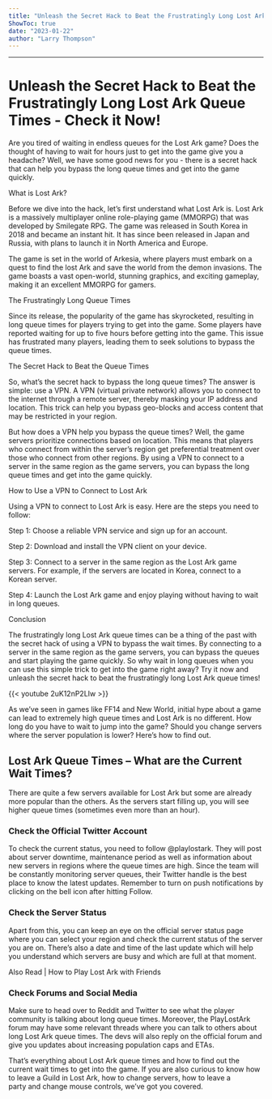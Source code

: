 ```yaml
---
title: "Unleash the Secret Hack to Beat the Frustratingly Long Lost Ark Queue Times - Check it Now!"
ShowToc: true 
date: "2023-01-22"
author: "Larry Thompson"
---
```

*****
# Unleash the Secret Hack to Beat the Frustratingly Long Lost Ark Queue Times - Check it Now!

Are you tired of waiting in endless queues for the Lost Ark game? Does the thought of having to wait for hours just to get into the game give you a headache? Well, we have some good news for you - there is a secret hack that can help you bypass the long queue times and get into the game quickly.

What is Lost Ark?

Before we dive into the hack, let’s first understand what Lost Ark is. Lost Ark is a massively multiplayer online role-playing game (MMORPG) that was developed by Smilegate RPG. The game was released in South Korea in 2018 and became an instant hit. It has since been released in Japan and Russia, with plans to launch it in North America and Europe.

The game is set in the world of Arkesia, where players must embark on a quest to find the lost Ark and save the world from the demon invasions. The game boasts a vast open-world, stunning graphics, and exciting gameplay, making it an excellent MMORPG for gamers.

The Frustratingly Long Queue Times

Since its release, the popularity of the game has skyrocketed, resulting in long queue times for players trying to get into the game. Some players have reported waiting for up to five hours before getting into the game. This issue has frustrated many players, leading them to seek solutions to bypass the queue times.

The Secret Hack to Beat the Queue Times

So, what’s the secret hack to bypass the long queue times? The answer is simple: use a VPN. A VPN (virtual private network) allows you to connect to the internet through a remote server, thereby masking your IP address and location. This trick can help you bypass geo-blocks and access content that may be restricted in your region.

But how does a VPN help you bypass the queue times? Well, the game servers prioritize connections based on location. This means that players who connect from within the server’s region get preferential treatment over those who connect from other regions. By using a VPN to connect to a server in the same region as the game servers, you can bypass the long queue times and get into the game quickly.

How to Use a VPN to Connect to Lost Ark

Using a VPN to connect to Lost Ark is easy. Here are the steps you need to follow:

Step 1: Choose a reliable VPN service and sign up for an account.

Step 2: Download and install the VPN client on your device.

Step 3: Connect to a server in the same region as the Lost Ark game servers. For example, if the servers are located in Korea, connect to a Korean server.

Step 4: Launch the Lost Ark game and enjoy playing without having to wait in long queues.

Conclusion

The frustratingly long Lost Ark queue times can be a thing of the past with the secret hack of using a VPN to bypass the wait times. By connecting to a server in the same region as the game servers, you can bypass the queues and start playing the game quickly. So why wait in long queues when you can use this simple trick to get into the game right away? Try it now and unleash the secret hack to beat the frustratingly long Lost Ark queue times!

{{< youtube 2uK12nP2LIw >}} 



As we’ve seen in games like FF14 and New World, initial hype about a game can lead to extremely high queue times and Lost Ark is no different. How long do you have to wait to jump into the game? Should you change servers where the server population is lower? Here’s how to find out.
 
## Lost Ark Queue Times – What are the Current Wait Times?
 
There are quite a few servers available for Lost Ark but some are already more popular than the others. As the servers start filling up, you will see higher queue times (sometimes even more than an hour).
 
### Check the Official Twitter Account
 

 
To check the current status, you need to follow @playlostark. They will post about server downtime, maintenance period as well as information about new servers in regions where the queue times are high. Since the team will be constantly monitoring server queues, their Twitter handle is the best place to know the latest updates. Remember to turn on push notifications by clicking on the bell icon after hitting Follow.
 
### Check the Server Status
 
Apart from this, you can keep an eye on the official server status page where you can select your region and check the current status of the server you are on. There’s also a date and time of the last update which will help you understand which servers are busy and which are full at that moment.
 
Also Read | How to Play Lost Ark with Friends 
 
### Check Forums and Social Media
 
Make sure to head over to Reddit and Twitter to see what the player community is talking about long queue times. Moreover, the PlayLostArk forum may have some relevant threads where you can talk to others about long Lost Ark queue times. The devs will also reply on the official forum and give you updates about increasing population caps and ETAs.
 
That’s everything about Lost Ark queue times and how to find out the current wait times to get into the game. If you are also curious to know how to leave a Guild in Lost Ark, how to change servers, how to leave a party and change mouse controls, we’ve got you covered.



